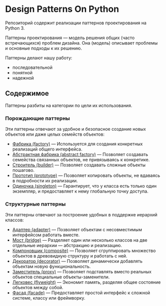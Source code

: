 # Design Patterns On Python

Репозиторий содержит реализации паттернов проектирования на Python 3.

Паттерны проектирования — модель решения общих (часто встречающихся) проблем дизайна. Она (модель) описывает проблемы и основные подходы к их решению.

Паттерны делают нашу работу:
- последовательной
- понятной
- надежной

## Содержимое

Паттерны разбиты на категории по цели их использования.

### Порождающие паттерны

Эти паттерны отвечают за удобное и безопасное создание новых объектов или даже целых семейств объектов:
- [Фабрика (factory)](creational/factory.ipynb) — Используется для создания конкретных реализаций общего интерфейса.
- [Абстрактная фабрика (abstract factory)](creational/abstract_factory.ipynb) — Позволяет создавать семейства связанных объектов, не привязываясь к конкретике.
- [Строитель (builder)](creational/builder.ipynb) — Позволяет создавать сложные объекты пошагово.
- [Прототип (prototype)](creational/prototype.ipynb) — Позволяет копировать объекты, не вдаваясь в подробности их реализации.
- [Одиночка (singleton)](creational/singleton.ipynb) — Гарантирует, что у класса есть только один экземпляр, и предоставляет к нему глобальную точку доступа.

### Структурные паттерны

Эти паттерны отвечают за построение удобных в поддержке иерархий классов:
- [Адаптер (adapter)](structural/adapter.ipynb) — Позволяет объектам с несовместимым интерфейсом работать вместе.
- [Мост (bridge)](structural/bridge.ipynb) — Разделяет один или несколько классов на две отдельные иерархии — абстракцию и реализацию.
- [Компоновщик (composite)](structural/composite.ipynb) — Позволяет сгруппировать множество объектов в древовидную структуру и работать с ней.
- [Декоратор (decorator)](structural/decorator.ipynb) — Позволяет динамически добавлять объектам новую функциональность.
- [Заместитель (proxy)](structural/proxy.ipynb) — Позволяет подставлять вместо реальных объектов специальные объекты-заменители.
- [Легковес (flyweight)](structural/flyweight.ipynb) — Экономит память, разделяя общее состояние объектов между собой.
- [Фасад (facade)](structural/facade.ipynb) — Предоставляет простой интерфейс к сложной системе, классу или фреймворку.

